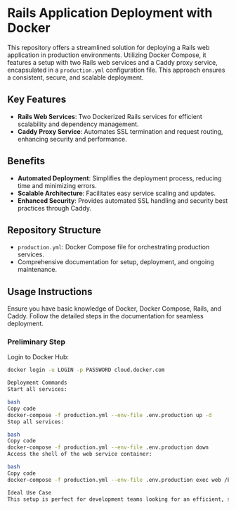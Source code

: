 # Rails Application Deployment with Docker

This repository offers a streamlined solution for deploying a Rails web application in production environments. Utilizing Docker Compose, it features a setup with two Rails web services and a Caddy proxy service, encapsulated in a `production.yml` configuration file. This approach ensures a consistent, secure, and scalable deployment.

## Key Features

- **Rails Web Services**: Two Dockerized Rails services for efficient scalability and dependency management.
- **Caddy Proxy Service**: Automates SSL termination and request routing, enhancing security and performance.

## Benefits

- **Automated Deployment**: Simplifies the deployment process, reducing time and minimizing errors.
- **Scalable Architecture**: Facilitates easy service scaling and updates.
- **Enhanced Security**: Provides automated SSL handling and security best practices through Caddy.

## Repository Structure

- `production.yml`: Docker Compose file for orchestrating production services.
- Comprehensive documentation for setup, deployment, and ongoing maintenance.

## Usage Instructions

Ensure you have basic knowledge of Docker, Docker Compose, Rails, and Caddy. Follow the detailed steps in the documentation for seamless deployment.

### Preliminary Step

Login to Docker Hub:

```bash
docker login -u LOGIN -p PASSWORD cloud.docker.com

Deployment Commands
Start all services:

bash
Copy code
docker-compose -f production.yml --env-file .env.production up -d
Stop all services:

bash
Copy code
docker-compose -f production.yml --env-file .env.production down
Access the shell of the web service container:

bash
Copy code
docker-compose -f production.yml --env-file .env.production exec web /bin/bash```

Ideal Use Case
This setup is perfect for development teams looking for an efficient, secure, and easily maintainable deployment solution for Rails applications. Follow the guidelines for a streamlined deployment process.
